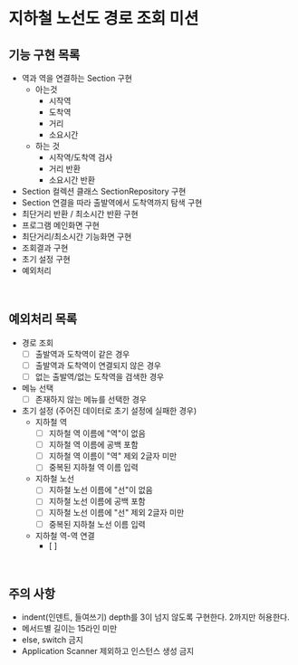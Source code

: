 # 지하철 노선도 경로 조회 미션
## 기능 구현 목록
- 역과 역을 연결하는 Section 구현
    - 아는것
        - 시작역
        - 도착역
        - 거리
        - 소요시간
    - 하는 것
        - 시작역/도착역 검사
        - 거리 반환
        - 소요시간 반환
- Section 컬렉션 클래스 SectionRepository 구현
- Section 연결을 따라 출발역에서 도착역까지 탐색 구현
- 최단거리 반환 / 최소시간 반환 구현
- 프로그램 메인화면 구현
- 최단거리/최소시간 기능화면 구현
- 조회결과 구현
- 초기 설정 구현
- 예외처리

<br>

## 예외처리 목록
- 경로 조회
    - [ ] 출발역과 도착역이 같은 경우
    - [ ] 출발역과 도착역이 연결되지 않은 경우
    - [ ] 없는 출발역/없는 도착역을 검색한 경우
- 메뉴 선택
    - [ ] 존재하지 않는 메뉴를 선택한 경우
- 초기 설정 (주어진 데이터로 초기 설정에 실패한 경우)
    - 지하철 역
        - [ ] 지하철 역 이름에 "역"이 없음
        - [ ] 지하철 역 이름에 공백 포함
        - [ ] 지하철 역 이름이 "역" 제외 2글자 미만
        - [ ] 중복된 지하철 역 이름 입력
    - 지하철 노선
        - [ ] 지하철 노선 이름에 "선"이 없음
        - [ ] 지하철 노선 이름에 공백 포함
        - [ ] 지하철 노선 이름에 "선" 제외 2글자 미만
        - [ ] 중복된 지하철 노선 이름 입력
    - 지하철 역-역 연결
        - [ ]

<br>

## 주의 사항
- indent(인덴트, 들여쓰기) depth를 3이 넘지 않도록 구현한다. 2까지만 허용한다.
- 메서드별 길이는 15라인 미만
- else, switch 금지
- Application Scanner 제외하고 인스턴스 생성 금지